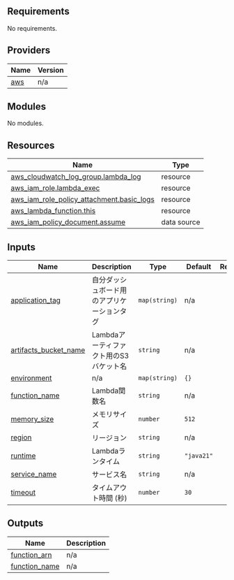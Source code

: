 <!-- BEGIN_TF_DOCS -->
## Requirements

No requirements.

## Providers

| Name | Version |
|------|---------|
| <a name="provider_aws"></a> [aws](#provider\_aws) | n/a |

## Modules

No modules.

## Resources

| Name | Type |
|------|------|
| [aws_cloudwatch_log_group.lambda_log](https://registry.terraform.io/providers/hashicorp/aws/latest/docs/resources/cloudwatch_log_group) | resource |
| [aws_iam_role.lambda_exec](https://registry.terraform.io/providers/hashicorp/aws/latest/docs/resources/iam_role) | resource |
| [aws_iam_role_policy_attachment.basic_logs](https://registry.terraform.io/providers/hashicorp/aws/latest/docs/resources/iam_role_policy_attachment) | resource |
| [aws_lambda_function.this](https://registry.terraform.io/providers/hashicorp/aws/latest/docs/resources/lambda_function) | resource |
| [aws_iam_policy_document.assume](https://registry.terraform.io/providers/hashicorp/aws/latest/docs/data-sources/iam_policy_document) | data source |

## Inputs

| Name | Description | Type | Default | Required |
|------|-------------|------|---------|:--------:|
| <a name="input_application_tag"></a> [application\_tag](#input\_application\_tag) | 自分ダッシュボード用のアプリケーションタグ | `map(string)` | n/a | yes |
| <a name="input_artifacts_bucket_name"></a> [artifacts\_bucket\_name](#input\_artifacts\_bucket\_name) | Lambdaアーティファクト用のS3バケット名 | `string` | n/a | yes |
| <a name="input_environment"></a> [environment](#input\_environment) | n/a | `map(string)` | `{}` | no |
| <a name="input_function_name"></a> [function\_name](#input\_function\_name) | Lambda関数名 | `string` | n/a | yes |
| <a name="input_memory_size"></a> [memory\_size](#input\_memory\_size) | メモリサイズ | `number` | `512` | no |
| <a name="input_region"></a> [region](#input\_region) | リージョン | `string` | n/a | yes |
| <a name="input_runtime"></a> [runtime](#input\_runtime) | Lambdaランタイム | `string` | `"java21"` | no |
| <a name="input_service_name"></a> [service\_name](#input\_service\_name) | サービス名 | `string` | n/a | yes |
| <a name="input_timeout"></a> [timeout](#input\_timeout) | タイムアウト時間 (秒) | `number` | `30` | no |

## Outputs

| Name | Description |
|------|-------------|
| <a name="output_function_arn"></a> [function\_arn](#output\_function\_arn) | n/a |
| <a name="output_function_name"></a> [function\_name](#output\_function\_name) | n/a |
<!-- END_TF_DOCS -->